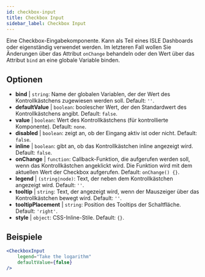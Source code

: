 ```yaml
---
id: checkbox-input
title: Checkbox Input
sidebar_label: Checkbox Input
---
```


Eine Checkbox-Eingabekomponente. Kann als Teil eines ISLE Dashboards oder eigenständig verwendet werden. Im letzteren Fall wollen Sie Änderungen über das Attribut `onChange` behandeln oder den Wert über das Attribut `bind` an eine globale Variable binden.

## Optionen

* __bind__ | `string`: Name der globalen Variablen, der der Wert des Kontrollkästchens zugewiesen werden soll. Default: `''`.
* __defaultValue__ | `boolean`: boolescher Wert, der den Standardwert des Kontrollkästchens angibt. Default: `false`.
* __value__ | `boolean`: Wert des Kontrollkästchens (für kontrollierte Komponente). Default: `none`.
* __disabled__ | `boolean`: zeigt an, ob der Eingang aktiv ist oder nicht. Default: `false`.
* __inline__ | `boolean`: gibt an, ob das Kontrollkästchen inline angezeigt wird. Default: `false`.
* __onChange__ | `function`: Callback-Funktion, die aufgerufen werden soll, wenn das Kontrollkästchen angeklickt wird. Die Funktion wird mit dem aktuellen Wert der Checkbox aufgerufen. Default: `onChange() {}`.
* __legend__ | `(string|node)`: Text, der neben dem Kontrollkästchen angezeigt wird. Default: `''`.
* __tooltip__ | `string`: Text, der angezeigt wird, wenn der Mauszeiger über das Kontrollkästchen bewegt wird. Default: `''`.
* __tooltipPlacement__ | `string`: Position des Tooltips der Schaltfläche. Default: `'right'`.
* __style__ | `object`: CSS-Inline-Stile. Default: `{}`.


## Beispiele

```jsx live
<CheckboxInput
    legend="Take the logarithm"
    defaultValue={false}
/>
```

